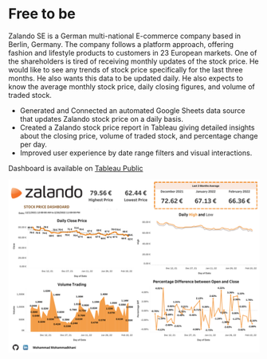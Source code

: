 
# Free to be

Zalando SE is a German multi-national E-commerce company based in Berlin, Germany. The company follows a platform approach, offering fashion and lifestyle products to customers in 23 European markets. 
One of the shareholders is tired of receiving monthly updates of the stock price. He would like to see any trends of stock price specifically for the last three months. He also wants this data to be updated daily. He also expects to know the average monthly stock price, daily closing figures, and volume of traded stock.

* Generated and Connected an automated Google Sheets data source that updates Zalando stock price on a daily basis.
* Created a Zalando stock price report in Tableau giving detailed insights about the closing price, volume of traded stock, and percentage change per day.
* Improved user experience by date range filters and visual interactions.

Dashboard is available on [Tableau Public](https://public.tableau.com/app/profile/mo.with.data/viz/ZalandoStockPriceDashboard/Dashboard)

![KPI-dashboard](Dashboard.png)